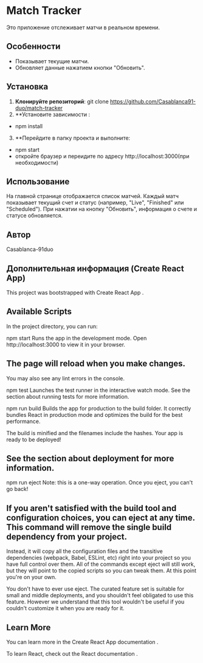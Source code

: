 # Match Tracker

Это приложение отслеживает матчи в реальном времени.

## Особенности
- Показывает текущие матчи.
- Обновляет данные нажатием кнопки "Обновить".

## Установка

1. **Клонируйте репозиторий**:
git clone https://github.com/Casablanca91-duo/match-tracker
2. **Установите зависимости :
- npm install
3. **Перейдите в папку проекта и выполните:
- npm start
- откройте браузер и переидите по адресу http://localhost:3000(при необходимости)

## Использование
На главной странице отображается список матчей.
Каждый матч показывает текущий счет и статус (например, "Live", "Finished" или "Scheduled").
При нажатии на кнопку "Обновить", информация о счете и статусе обновляется.

## Автор
Casablanca-91duo

## Дополнительная информация (Create React App)
This project was bootstrapped with Create React App .

## Available Scripts
In the project directory, you can run:

npm start
Runs the app in the development mode.
Open http://localhost:3000 to view it in your browser.

## The page will reload when you make changes.
You may also see any lint errors in the console.

npm test
Launches the test runner in the interactive watch mode.
See the section about running tests for more information.

npm run build
Builds the app for production to the build folder.
It correctly bundles React in production mode and optimizes the build for the best performance.

The build is minified and the filenames include the hashes.
Your app is ready to be deployed!

## See the section about deployment for more information.

npm run eject
Note: this is a one-way operation. Once you eject, you can't go back!

## If you aren't satisfied with the build tool and configuration choices, you can eject at any time. This command will remove the single build dependency from your project.

Instead, it will copy all the configuration files and the transitive dependencies (webpack, Babel, ESLint, etc) right into your project so you have full control over them. All of the commands except eject will still work, but they will point to the copied scripts so you can tweak them. At this point you're on your own.

You don't have to ever use eject. The curated feature set is suitable for small and middle deployments, and you shouldn't feel obligated to use this feature. However we understand that this tool wouldn't be useful if you couldn't customize it when you are ready for it.

## Learn More
You can learn more in the Create React App documentation .

To learn React, check out the React documentation .
